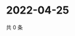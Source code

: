 # 2022-04-25

共 0 条

<!-- BEGIN WEIBO -->
<!-- 最后更新时间 Mon Apr 25 2022 00:01:27 GMT+0800 (China Standard Time) -->

<!-- END WEIBO -->

